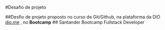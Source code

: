 #Desafio de projeto

##Desfio de projeto proposto no curso de Git/Github, na plataforma da DIO [dio.me]() , no **Bootcamp** ## Santander Bootcamp Fullstack Developer 
